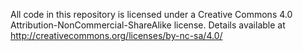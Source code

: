 All code in this repository is licensed under a Creative Commons 4.0 Attribution-NonCommercial-ShareAlike license.  Details available at http://creativecommons.org/licenses/by-nc-sa/4.0/


